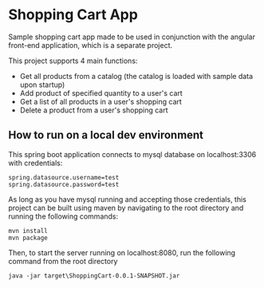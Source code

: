 # Shopping Cart App
Sample shopping cart app made to be used in conjunction with the angular front-end application, which is a separate project.

This project supports 4 main functions:
 - Get all products from a catalog (the catalog is loaded with sample data upon startup)
 - Add product of specified quantity to a user's cart
 - Get a list of all products in a user's shopping cart
 - Delete a product from a user's shopping cart

## How to run on a local dev environment 
This spring boot application connects to mysql database on localhost:3306 with credentials:
```
spring.datasource.username=test
spring.datasource.password=test
```

As long as you have mysql running and accepting those credentials, this project can be built using maven by navigating to the root directory and running the following commands:
```
mvn install
mvn package
```
    
Then, to start the server running on localhost:8080, run the following command from the root directory
```
java -jar target\ShoppingCart-0.0.1-SNAPSHOT.jar
```
